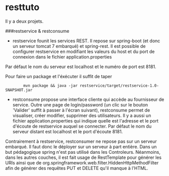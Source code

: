 resttuto
========

Il y a deux projets.

###restservice & restconsume

* restservice 
founit les services REST. Il repose sur spring-boot (et donc un serveur tomcat 7 embarqué) et spring-rest.
Il est possible de configurer restservice en modifiant les valeurs du host et du port de connexion dans le fichier application.properties

Par défaut le nom du serveur est localhost et le numéro de port est 8181.

Pour faire un package et l'éxécuter il suffit de taper 

			mvn package && java -jar restservice/target/restservice-1.0-SNAPSHOT.jar



* restconsume 
propose une interface cliente qui accède au fournisseur de service.
Outre une page de login/password (un clic sur le bouton 'Valider' suffit à passer à l'écran suivant), restconsume permet de visualiser, créer modifier, supprimer des utilisateurs.
Il y a aussi un fichier application.properties qui indique quelle est l'adresse et le port d'écoute de restservice auquel se connecter.
Par défaut le nom du serveur distant est localhost et le port d'écoute 8181.

Contrairement à restservice, restconsumer ne repose pas sur un serveur embarqué. Il faut donc le déployer sur un serveur à part entière.
Dans un but pédagogique spring n'est pas utilisé dans les Controleurs. Néanmoins, dans les autres couches, il est fait usage de RestTemplate pour générer les URIs ainsi que de org.springframework.web.filter.HiddenHttpMethodFilter afin de générer des requêtes PUT et DELETE qu'il manque à l'HTML.


